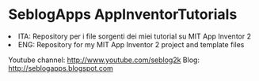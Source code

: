 # SeblogApps AppInventorTutorials
<li> ITA: Repository per i file sorgenti dei miei tutorial su MIT App Inventor 2
<li> ENG: Repository for my MIT App Inventor 2 project and template files

Youtube channel: http://www.youtube.com/seblog2k
Blog: http://seblogapps.blogspot.com
